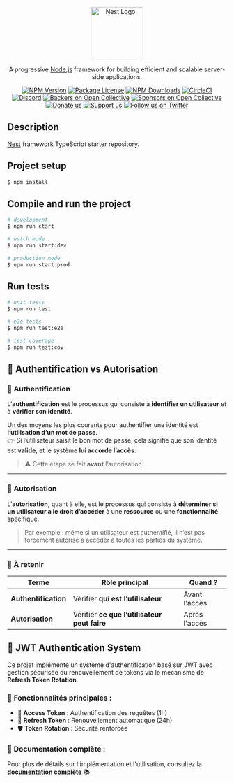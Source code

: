 <p align="center">
  <a href="http://nestjs.com/" target="blank"><img src="https://nestjs.com/img/logo-small.svg" width="120" alt="Nest Logo" /></a>
</p>

[circleci-image]: https://img.shields.io/circleci/build/github/nestjs/nest/master?token=abc123def456
[circleci-url]: https://circleci.com/gh/nestjs/nest

  <p align="center">A progressive <a href="http://nodejs.org" target="_blank">Node.js</a> framework for building efficient and scalable server-side applications.</p>
    <p align="center">
<a href="https://www.npmjs.com/~nestjscore" target="_blank"><img src="https://img.shields.io/npm/v/@nestjs/core.svg" alt="NPM Version" /></a>
<a href="https://www.npmjs.com/~nestjscore" target="_blank"><img src="https://img.shields.io/npm/l/@nestjs/core.svg" alt="Package License" /></a>
<a href="https://www.npmjs.com/~nestjscore" target="_blank"><img src="https://img.shields.io/npm/dm/@nestjs/common.svg" alt="NPM Downloads" /></a>
<a href="https://circleci.com/gh/nestjs/nest" target="_blank"><img src="https://img.shields.io/circleci/build/github/nestjs/nest/master" alt="CircleCI" /></a>
<a href="https://discord.gg/G7Qnnhy" target="_blank"><img src="https://img.shields.io/badge/discord-online-brightgreen.svg" alt="Discord"/></a>
<a href="https://opencollective.com/nest#backer" target="_blank"><img src="https://opencollective.com/nest/backers/badge.svg" alt="Backers on Open Collective" /></a>
<a href="https://opencollective.com/nest#sponsor" target="_blank"><img src="https://opencollective.com/nest/sponsors/badge.svg" alt="Sponsors on Open Collective" /></a>
  <a href="https://paypal.me/kamilmysliwiec" target="_blank"><img src="https://img.shields.io/badge/Donate-PayPal-ff3f59.svg" alt="Donate us"/></a>
    <a href="https://opencollective.com/nest#sponsor"  target="_blank"><img src="https://img.shields.io/badge/Support%20us-Open%20Collective-41B883.svg" alt="Support us"></a>
  <a href="https://twitter.com/nestframework" target="_blank"><img src="https://img.shields.io/twitter/follow/nestframework.svg?style=social&label=Follow" alt="Follow us on Twitter"></a>
</p>
  <!--[![Backers on Open Collective](https://opencollective.com/nest/backers/badge.svg)](https://opencollective.com/nest#backer)
  [![Sponsors on Open Collective](https://opencollective.com/nest/sponsors/badge.svg)](https://opencollective.com/nest#sponsor)-->

## Description

[Nest](https://github.com/nestjs/nest) framework TypeScript starter repository.

## Project setup

```bash
$ npm install
```

## Compile and run the project

```bash
# development
$ npm run start

# watch mode
$ npm run start:dev

# production mode
$ npm run start:prod
```

## Run tests

```bash
# unit tests
$ npm run test

# e2e tests
$ npm run test:e2e

# test coverage
$ npm run test:cov
```

## 🔐 Authentification vs Autorisation

### 🧾 **Authentification**

L’**authentification** est le processus qui consiste à **identifier un utilisateur** et à **vérifier son identité**.

Un des moyens les plus courants pour authentifier une identité est **l’utilisation d’un mot de passe**.  
👉 Si l’utilisateur saisit le bon mot de passe, cela signifie que son identité est **valide**, et le système **lui accorde l’accès**.

> ⚠️ Cette étape se fait **avant** l’autorisation.

---

### 🔑 **Autorisation**

L’**autorisation**, quant à elle, est le processus qui consiste à **déterminer si un utilisateur a le droit d’accéder** à une **ressource** ou une **fonctionnalité** spécifique.

> Par exemple : même si un utilisateur est authentifié, il n’est pas forcément autorisé à accéder à toutes les parties du système.

---

### 🧠 À retenir

| Terme                | Rôle principal                               | Quand ?       |
| -------------------- | -------------------------------------------- | ------------- |
| **Authentification** | Vérifier **qui est l’utilisateur**           | Avant l'accès |
| **Autorisation**     | Vérifier **ce que l’utilisateur peut faire** | Après l'accès |

## 🔐 JWT Authentication System

Ce projet implémente un système d'authentification basé sur JWT avec gestion sécurisée du renouvellement de tokens via le mécanisme de **Refresh Token Rotation**.

### 🚀 **Fonctionnalités principales :**

- 🔑 **Access Token** : Authentification des requêtes (1h)
- 🔄 **Refresh Token** : Renouvellement automatique (24h)
- 🛡️ **Token Rotation** : Sécurité renforcée

### 📖 **Documentation complète :**

Pour plus de détails sur l'implémentation et l'utilisation, consultez la **[documentation complète](./src/iam/readme.md)** 📚
